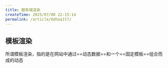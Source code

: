 ```yaml
---
title: 服务端渲染
createTime: 2025/07/08 22:15:14
permalink: /article/6dhoa1t7/
---
```


## 模板渲染

所谓模板渲染，指的是在网站中通过==动态数据==和一个==固定模板==组合而成的动态

